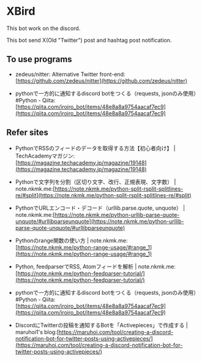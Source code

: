 # XBird
This bot work on the discord.

This bot send X(Old "Twitter") post and hashtag post notification.

## To use programs

* zedeus/nitter: Alternative Twitter front-end:[https://github.com/zedeus/nitter](https://github.com/zedeus/nitter)

* pythonで一方的に通知するdiscord botをつくる（requests, jsonのみ使用） #Python - Qiita:[https://qiita.com/iroiro_bot/items/48e8a8a9754aacaf7ec9](https://qiita.com/iroiro_bot/items/48e8a8a9754aacaf7ec9)

## Refer sites
* PythonでRSSのフィードのデータを取得する方法【初心者向け】 | TechAcademyマガジン:[https://magazine.techacademy.jp/magazine/19148](https://magazine.techacademy.jp/magazine/19148)

* Pythonで文字列を分割（区切り文字、改行、正規表現、文字数） | note.nkmk.me:[https://note.nkmk.me/python-split-rsplit-splitlines-re/#split](https://note.nkmk.me/python-split-rsplit-splitlines-re/#split)

* PythonでURLエンコード・デコード（urllib.parse.quote, unquote） | note.nkmk.me:[https://note.nkmk.me/python-urllib-parse-quote-unquote/#urllibparseunquote](https://note.nkmk.me/python-urllib-parse-quote-unquote/#urllibparseunquote)

* Pythonのrange関数の使い方 | note.nkmk.me:[https://note.nkmk.me/python-range-usage/#range_1](https://note.nkmk.me/python-range-usage/#range_1)

* Python, feedparserでRSS, Atomフィードを解析 | note.nkmk.me:[https://note.nkmk.me/python-feedparser-tutorial/](https://note.nkmk.me/python-feedparser-tutorial/)

* pythonで一方的に通知するdiscord botをつくる（requests, jsonのみ使用） #Python - Qiita:[https://qiita.com/iroiro_bot/items/48e8a8a9754aacaf7ec9](https://qiita.com/iroiro_bot/items/48e8a8a9754aacaf7ec9)

* DiscordにTwitterの投稿を通知するBotを「Activepieces」で作成する | maruhoi1's blog:[https://maruhoi.com/tool/creating-a-discord-notification-bot-for-twitter-posts-using-activepieces/](https://maruhoi.com/tool/creating-a-discord-notification-bot-for-twitter-posts-using-activepieces/)
